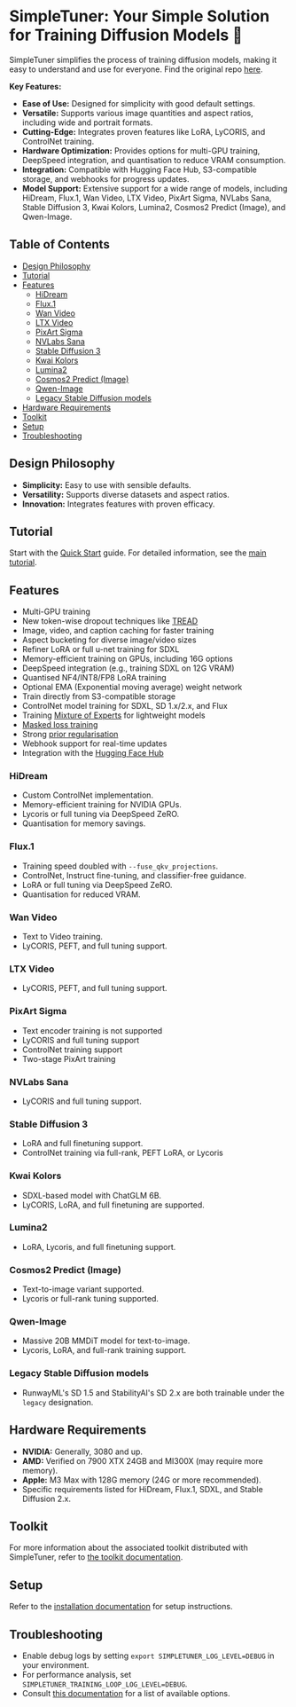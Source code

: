 # SimpleTuner: Your Simple Solution for Training Diffusion Models 🚀

SimpleTuner simplifies the process of training diffusion models, making it easy to understand and use for everyone. Find the original repo [here](https://github.com/bghira/SimpleTuner).

**Key Features:**

*   **Ease of Use:** Designed for simplicity with good default settings.
*   **Versatile:** Supports various image quantities and aspect ratios, including wide and portrait formats.
*   **Cutting-Edge:** Integrates proven features like LoRA, LyCORIS, and ControlNet training.
*   **Hardware Optimization:** Provides options for multi-GPU training, DeepSpeed integration, and quantisation to reduce VRAM consumption.
*   **Integration:** Compatible with Hugging Face Hub, S3-compatible storage, and webhooks for progress updates.
*   **Model Support:** Extensive support for a wide range of models, including HiDream, Flux.1, Wan Video, LTX Video, PixArt Sigma, NVLabs Sana, Stable Diffusion 3, Kwai Kolors, Lumina2, Cosmos2 Predict (Image), and Qwen-Image.

## Table of Contents

*   [Design Philosophy](#design-philosophy)
*   [Tutorial](#tutorial)
*   [Features](#features)
    *   [HiDream](#hidream)
    *   [Flux.1](#flux1)
    *   [Wan Video](#wan-video)
    *   [LTX Video](#ltx-video)
    *   [PixArt Sigma](#pixart-sigma)
    *   [NVLabs Sana](#nvlabs-sana)
    *   [Stable Diffusion 3](#stable-diffusion-3)
    *   [Kwai Kolors](#kwai-kolors)
    *   [Lumina2](#lumina2)
    *   [Cosmos2 Predict (Image)](#cosmos2-predict-image)
    *   [Qwen-Image](#qwen-image)
    *   [Legacy Stable Diffusion models](#legacy-stable-diffusion-models)
*   [Hardware Requirements](#hardware-requirements)
*   [Toolkit](#toolkit)
*   [Setup](#setup)
*   [Troubleshooting](#troubleshooting)

## Design Philosophy

*   **Simplicity:** Easy to use with sensible defaults.
*   **Versatility:** Supports diverse datasets and aspect ratios.
*   **Innovation:** Integrates features with proven efficacy.

## Tutorial

Start with the [Quick Start](/documentation/QUICKSTART.md) guide. For detailed information, see the [main tutorial](/TUTORIAL.md).

## Features

*   Multi-GPU training
*   New token-wise dropout techniques like [TREAD](/documentation/TREAD.md)
*   Image, video, and caption caching for faster training
*   Aspect bucketing for diverse image/video sizes
*   Refiner LoRA or full u-net training for SDXL
*   Memory-efficient training on GPUs, including 16G options
*   DeepSpeed integration (e.g., training SDXL on 12G VRAM)
*   Quantised NF4/INT8/FP8 LoRA training
*   Optional EMA (Exponential moving average) weight network
*   Train directly from S3-compatible storage
*   ControlNet model training for SDXL, SD 1.x/2.x, and Flux
*   Training [Mixture of Experts](/documentation/MIXTURE_OF_EXPERTS.md) for lightweight models
*   [Masked loss training](/documentation/DREAMBOOTH.md#masked-loss)
*   Strong [prior regularisation](/documentation/DATALOADER.md#is_regularisation_data)
*   Webhook support for real-time updates
*   Integration with the [Hugging Face Hub](https://huggingface.co)

### HiDream

*   Custom ControlNet implementation.
*   Memory-efficient training for NVIDIA GPUs.
*   Lycoris or full tuning via DeepSpeed ZeRO.
*   Quantisation for memory savings.

### Flux.1

*   Training speed doubled with `--fuse_qkv_projections`.
*   ControlNet, Instruct fine-tuning, and classifier-free guidance.
*   LoRA or full tuning via DeepSpeed ZeRO.
*   Quantisation for reduced VRAM.

### Wan Video

*   Text to Video training.
*   LyCORIS, PEFT, and full tuning support.

### LTX Video

*   LyCORIS, PEFT, and full tuning support.

### PixArt Sigma

*   Text encoder training is not supported
*   LyCORIS and full tuning support
*   ControlNet training support
*   Two-stage PixArt training

### NVLabs Sana

*   LyCORIS and full tuning support.

### Stable Diffusion 3

*   LoRA and full finetuning support.
*   ControlNet training via full-rank, PEFT LoRA, or Lycoris

### Kwai Kolors

*   SDXL-based model with ChatGLM 6B.
*   LyCORIS, LoRA, and full finetuning are supported.

### Lumina2

*   LoRA, Lycoris, and full finetuning support.

### Cosmos2 Predict (Image)

*   Text-to-image variant supported.
*   Lycoris or full-rank tuning supported.

### Qwen-Image

*   Massive 20B MMDiT model for text-to-image.
*   Lycoris, LoRA, and full-rank training support.

### Legacy Stable Diffusion models

*   RunwayML's SD 1.5 and StabilityAI's SD 2.x are both trainable under the `legacy` designation.

## Hardware Requirements

*   **NVIDIA:** Generally, 3080 and up.
*   **AMD:** Verified on 7900 XTX 24GB and MI300X (may require more memory).
*   **Apple:** M3 Max with 128G memory (24G or more recommended).
*   Specific requirements listed for HiDream, Flux.1, SDXL, and Stable Diffusion 2.x.

## Toolkit

For more information about the associated toolkit distributed with SimpleTuner, refer to [the toolkit documentation](/toolkit/README.md).

## Setup

Refer to the [installation documentation](/INSTALL.md) for setup instructions.

## Troubleshooting

*   Enable debug logs by setting `export SIMPLETUNER_LOG_LEVEL=DEBUG` in your environment.
*   For performance analysis, set `SIMPLETUNER_TRAINING_LOOP_LOG_LEVEL=DEBUG`.
*   Consult [this documentation](/OPTIONS.md) for a list of available options.